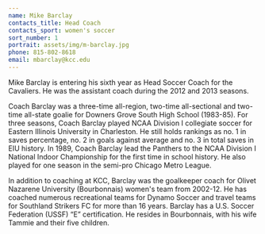 ```yaml
---
name: Mike Barclay
contacts_title: Head Coach
contacts_sport: women's soccer
sort_number: 1
portrait: assets/img/m-barclay.jpg
phone: 815‑802‑8618
email: mbarclay@kcc.edu
---
```


Mike Barclay is entering his sixth year as Head Soccer Coach for the Cavaliers. He was the assistant coach during the 2012 and 2013 seasons.

Coach Barclay was a three-time all-region, two-time all-sectional and two-time all-state goalie for Downers Grove South High School (1983-85). For three seasons, Coach Barclay played NCAA Division I collegiate soccer for Eastern Illinois University in Charleston. He still holds rankings as no. 1 in saves percentage, no. 2 in goals against average and no. 3 in total saves in EIU history. In 1989, Coach Barclay lead the Panthers to the NCAA Division I National Indoor Championship for the first time in school history. He also played for one season in the semi-pro Chicago Metro League.

In addition to coaching at KCC, Barclay was the goalkeeper coach for Olivet Nazarene University (Bourbonnais) women's team from 2002-12. He has coached numerous recreational teams for Dynamo Soccer and travel teams for Southland Strikers FC for more than 16 years. Barclay has a U.S. Soccer Federation (USSF) “E” certification. He resides in Bourbonnais, with his wife Tammie and their five children.
